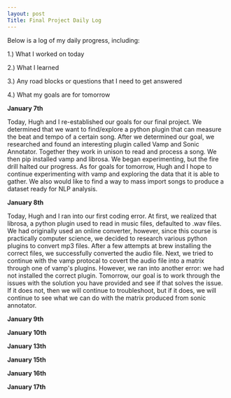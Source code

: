 ```yaml
---
layout: post
Title: Final Project Daily Log
---
```


Below is a log of my daily progress, including:

1.) What I worked on today

2.) What I learned

3.) Any road blocks or questions that I need to get answered

4.) What my goals are for tomorrow

**January 7th**

Today, Hugh and I re-established our goals for our final project. We determined that we want to find/explore a python plugin that can measure the beat and tempo of a certain song. After we determined our goal, we researched and found an interesting plugin called Vamp and Sonic Annotator. Together they work in unison to read and process a song. We then pip installed vamp and librosa. We began experimenting, but the fire drill halted our progress. As for goals for tomorrow, Hugh and I hope to continue experimenting with vamp and exploring the data that it is able to gather. We also would like to find a way to mass import songs to produce a dataset ready for NLP analysis. 

**January 8th**

Today, Hugh and I ran into our first coding error. At first, we realized that librosa, a python plugin used to read in music files, defaulted to .wav files. We had originally used an online converter, however, since this course is practically computer science, we decided to research various python plugins to convert mp3 files. After a few attempts at brew installing the correct files, we successfully converted the audio file. Next, we tried to continue with the vamp protocal to covert the audio file into a matrix through one of vamp's plugins. However, we ran into another error: we had not installed the correct plugin. Tomorrow, our goal is to work through the issues with the solution you have provided and see if that solves the issue. If it does not, then we will continue to troubleshoot, but if it does, we will continue to see what we can do with the matrix produced from sonic annotator. 

**January 9th**

**January 10th**

**January 13th**

**January 15th**

**January 16th**

**January 17th**